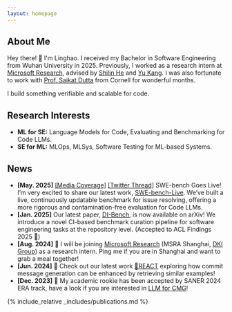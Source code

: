 ```yaml
---
layout: homepage
---
```


## About Me

Hey there! 👋 I'm Linghao. I received my Bachelor in Software Engineering from Wuhan University in 2025. Previously, I worked as a research intern at [Microsoft Research](https://www.microsoft.com/en-us/research/group/data-knowledge-intelligence/), advised by [Shilin He](https://shilinhe.github.io/) and [Yu Kang](https://www.microsoft.com/en-us/research/people/kay/). I was also fortunate to work with [Prof. Saikat Dutta](https://www.cs.cornell.edu/~saikatd/) from Cornell for wonderful months.

I build something verifiable and scalable for code.

## Research Interests

- **ML for SE:** Language Models for Code, Evaluating and Benchmarking for Code LLMs. 
- **SE for ML:** MLOps, MLSys, Software Testing for ML-based Systems.

## News

- **[May. 2025]** [[Media Coverage]](https://mp.weixin.qq.com/s/mWWlI-AEhtbFt-xzOYlyjQ) [[Twitter Thread]](https://x.com/BowenLi2121/status/1930247387328762209) SWE-bench Goes Live! I’m very excited to share our latest work, [SWE-bench-Live](https://swe-bench-live.github.io/). We’ve built a live, continuously updatable benchmark for issue resolving, offering a more rigorous and contamination-free evaluation for Code LLMs. 
- **[Jan. 2025]** Our latest paper, [DI-Bench](https://arxiv.org/abs/2501.13699), is now available on arXiv! We introduce a novel CI-based benchmark curation pipeline for software engineering tasks at the repository level. (Accepted to ACL Findings 2025 🥳)
- **[Aug. 2024]** 🥳 I will be joining [Microsoft Research](https://www.microsoft.com/en-us/research/lab/microsoft-research-asia/) (MSRA Shanghai, [DKI Group](https://www.microsoft.com/en-us/research/group/data-knowledge-intelligence/)) as a research intern. Ping me if you are in Shanghai and want to grab a meal together!
- **[Jun. 2024]** 🧐 Check out our latest work [🔎REACT](https://arxiv.org/abs/2406.05514) exploring how commit message generation can be enhanced by retrieving similar examples!
- **[Dec. 2023]** 🤠 My academic rookie has been accepted by SANER 2024 ERA track, have a look if you are interested in [LLM for CMG](https://ieeexplore.ieee.org/document/10589767)!
 
{% include_relative _includes/publications.md %}
